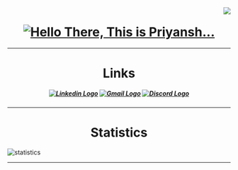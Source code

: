 <img align="right" src="https://visitor-badge.laobi.icu/badge?page_id=PriyanshGoel21.PriyanshGoel21">

<h1 align="center">
  <a href="https://git.io/typing-svg">
    <img src="https://readme-typing-svg.herokuapp.com/?lines=Hello,+There!;This+is+Priyansh...&center=true&size=30" alt="Hello There, This is Priyansh...">
  </a>
</h1>

<hr>

<h1 align="center">Links</h1>
<h5 align="center">
  <a href="https://www.linkedin.com/in/priyansh-goel-4b87a4230/" title="LinkedIn Profile"><img width="" src="https://img.shields.io/badge/linkedin-%230175C2.svg?style=for-the-badge&logo=linkedin&logoColor=white" alt="Linkedin Logo"></a>
  <a href="mailto:priyanshgoel05@gmail.com" title="Email"><img width="" src="https://img.shields.io/badge/Email-%230175C2.svg?style=for-the-badge&logo=gmail&logoColor=white" alt="Gmail Logo"></a>
  <a href="https://discord.gg/tJcjeah4sq" title="Discord"><img width="" src="https://img.shields.io/badge/Discord-%230175C2.svg?style=for-the-badge&logo=discord&logoColor=white" alt="Discord Logo"></a>
</h5>

<hr>

<h1 align="center">Statistics</h1>
    <img src="https://metrics.lecoq.io/PriyanshGoel21?template=classic&base.header=0&isocalendar=1&languages=1&achievements=1&lines=1&traffic=1&isocalendar.duration=half-year&languages.limit=8&languages.threshold=0%25&languages.colors=github&languages.sections=most-used&languages.indepth=true&languages.analysis.timeout=15&languages.categories=markup%2C%20programming&languages.recent.categories=markup%2C%20programming&languages.recent.load=300&languages.recent.days=14&achievements.threshold=C&achievements.secrets=true&achievements.display=detailed&achievements.limit=0&config.timezone=Asia%2FCalcutta&config.twemoji=true&config.octicon=true&config.display=large" alt="statistics">
<hr>
